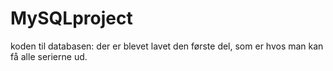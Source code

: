# MySQLproject
 
koden til databasen:
der er blevet lavet den første del, som er hvos man kan få alle serierne ud.